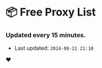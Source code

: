# :package: Free Proxy List
### Updated every 15 minutes.

- Last updated: `2024-09-21 21:10`

:heart:
